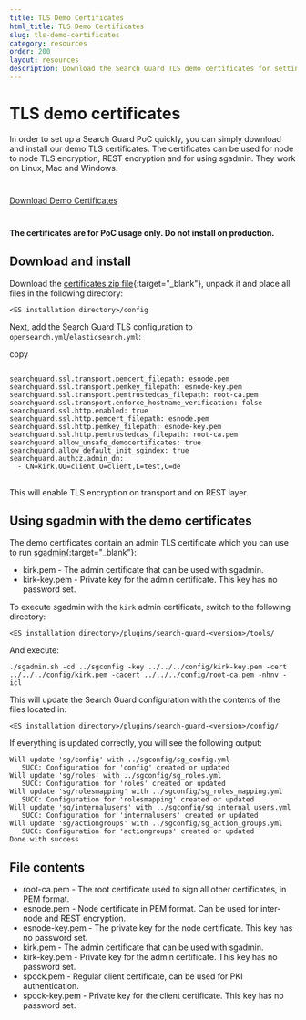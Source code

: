 ```yaml
---
title: TLS Demo Certificates
html_title: TLS Demo Certificates
slug: tls-demo-certificates
category: resources
order: 200
layout: resources
description: Download the Search Guard TLS demo certificates for setting up a working PoC in no time. Works on Linux, Mac and Windows.
---
```

<!---
Copyright 2020 floragunn GmbH
-->

# TLS demo certificates

In order to set up a Search Guard PoC quickly, you can simply download and install our demo TLS certificates. The certificates can be used for node to node TLS encryption, REST encryption and for using sgadmin. They work on Linux, Mac and Windows.

<div class="header-back-buttons helper center" style="margin-top: 40px; margin-bottom:40px;">
<a href="/resources/certificates/certificates.zip" target="_blank" class="button stroke rounded large blue">Download Demo Certificates</a>
</div>

**The certificates are for PoC usage only. Do not install on production.**

## Download and install

Download the [certificates zip file](/resources/certificates/certificates.zip){:target="_blank"}, unpack it and place all files in the following directory:

```
<ES installation directory>/config
```

Next, add the Search Guard TLS configuration to `opensearch.yml`/`elasticsearch.yml`:

<div class="code-highlight " data-label="">
<span class="js-copy-to-clipboard copy-code">copy</span> 
<pre class="language-yml">
<code class=" js-code language-markup">
searchguard.ssl.transport.pemcert_filepath: esnode.pem
searchguard.ssl.transport.pemkey_filepath: esnode-key.pem
searchguard.ssl.transport.pemtrustedcas_filepath: root-ca.pem
searchguard.ssl.transport.enforce_hostname_verification: false
searchguard.ssl.http.enabled: true
searchguard.ssl.http.pemcert_filepath: esnode.pem
searchguard.ssl.http.pemkey_filepath: esnode-key.pem
searchguard.ssl.http.pemtrustedcas_filepath: root-ca.pem
searchguard.allow_unsafe_democertificates: true
searchguard.allow_default_init_sgindex: true
searchguard.authcz.admin_dn:
  - CN=kirk,OU=client,O=client,L=test,C=de
</code>
</pre>
</div>


This will enable TLS encryption on transport and on REST layer. 

## Using sgadmin with the demo certificates

The demo certificates contain an admin TLS certificate which you can use to run [sgadmin](https://docs.search-guard.com/latest/sgadmin){:target="_blank"}:

<div class="file-tree">
	<ul class="file-tree-list js-file-tree treeview" data-expanded="">
		<li class="is-file">kirk.pem -
			<span class="file-tree-description">The admin certificate that can be used with sgadmin.</span>
		</li>
		<li class="is-file">kirk-key.pem -
			<span class="file-tree-description">Private key for the admin certificate. This key has no password set.</span>
		</li>
	</ul>	
</div>

To execute sgadmin with the `kirk` admin certificate, switch to the following directory:

```
<ES installation directory>/plugins/search-guard-<version>/tools/
```

And execute:

```
./sgadmin.sh -cd ../sgconfig -key ../../../config/kirk-key.pem -cert ../../../config/kirk.pem -cacert ../../../config/root-ca.pem -nhnv -icl
```

This will update the Search Guard configuration with the contents of the files located in:

```
<ES installation directory>/plugins/search-guard-<version>/config/
```

If everything is updated correctly, you will see the following output:

```
Will update 'sg/config' with ../sgconfig/sg_config.yml 
   SUCC: Configuration for 'config' created or updated
Will update 'sg/roles' with ../sgconfig/sg_roles.yml 
   SUCC: Configuration for 'roles' created or updated
Will update 'sg/rolesmapping' with ../sgconfig/sg_roles_mapping.yml 
   SUCC: Configuration for 'rolesmapping' created or updated
Will update 'sg/internalusers' with ../sgconfig/sg_internal_users.yml 
   SUCC: Configuration for 'internalusers' created or updated
Will update 'sg/actiongroups' with ../sgconfig/sg_action_groups.yml 
   SUCC: Configuration for 'actiongroups' created or updated
Done with success
```


## File contents

<div class="file-tree">
	<ul class="file-tree-list js-file-tree treeview" data-expanded="">
		<li class="is-file">root-ca.pem -
			<span class="file-tree-description">The root certificate used to sign all other certificates, in PEM format.</span>
		</li>
		<li class="is-file">esnode.pem -
			<span class="file-tree-description">Node certificate in PEM format. Can be used for inter-node and REST encryption.</span>
		</li>
		<li class="is-file">esnode-key.pem -
			<span class="file-tree-description">The private key for the node certificate. This key has no password set.</span>
		</li>
		<li class="is-file">kirk.pem -
			<span class="file-tree-description">The admin certificate that can be used with sgadmin.</span>
		</li>
		<li class="is-file">kirk-key.pem -
			<span class="file-tree-description">Private key for the admin certificate. This key has no password set.</span>
		</li>
		<li class="is-file">spock.pem -
			<span class="file-tree-description">Regular client certificate, can be used for PKI authentication.</span>
		</li>
		<li class="is-file">spock-key.pem -
			<span class="file-tree-description">Private key for the client certificate. This key has no password set.</span>
		</li>
	</ul>	
</div>

